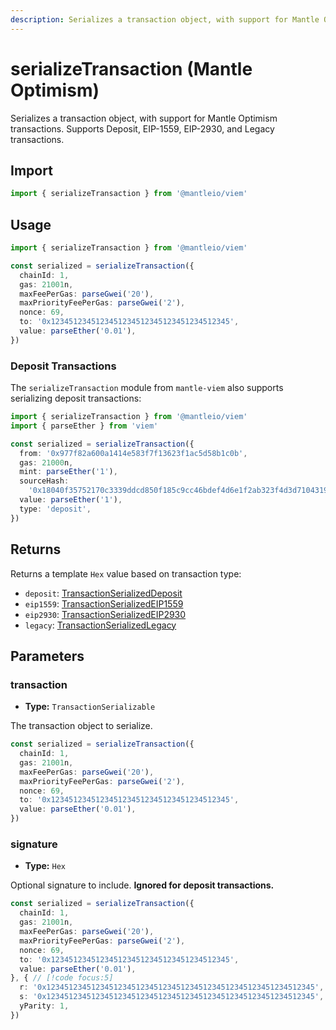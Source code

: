 ```yaml
---
description: Serializes a transaction object, with support for Mantle Optimism.
---
```


# serializeTransaction (Mantle Optimism)

Serializes a transaction object, with support for Mantle Optimism transactions. Supports Deposit, EIP-1559, EIP-2930, and Legacy transactions.

## Import

```ts
import { serializeTransaction } from '@mantleio/viem'
```

## Usage

```ts
import { serializeTransaction } from '@mantleio/viem'

const serialized = serializeTransaction({
  chainId: 1,
  gas: 21001n,
  maxFeePerGas: parseGwei('20'),
  maxPriorityFeePerGas: parseGwei('2'),
  nonce: 69,
  to: '0x1234512345123451234512345123451234512345',
  value: parseEther('0.01'),
})
```

### Deposit Transactions

The `serializeTransaction` module from `mantle-viem` also supports serializing deposit transactions:

```ts
import { serializeTransaction } from '@mantleio/viem'
import { parseEther } from 'viem'

const serialized = serializeTransaction({
  from: '0x977f82a600a1414e583f7f13623f1ac5d58b1c0b',
  gas: 21000n,
  mint: parseEther('1'),
  sourceHash:
    '0x18040f35752170c3339ddcd850f185c9cc46bdef4d6e1f2ab323f4d3d7104319',
  value: parseEther('1'),
  type: 'deposit',
})
```

## Returns

Returns a template `Hex` value based on transaction type:

- `deposit`: [TransactionSerializedDeposit](https://viem.sh/docs/glossary/types#TransactionSerializedDeposit)
- `eip1559`: [TransactionSerializedEIP1559](https://viem.sh/docs/glossary/types#TransactionSerializedEIP1559)
- `eip2930`: [TransactionSerializedEIP2930](https://viem.sh/docs/glossary/types#TransactionSerializedEIP2930)
- `legacy`: [TransactionSerializedLegacy](https://viem.sh/docs/glossary/types#TransactionSerializedLegacy)

## Parameters

### transaction

- **Type:** `TransactionSerializable`

The transaction object to serialize.

```ts
const serialized = serializeTransaction({
  chainId: 1,
  gas: 21001n,
  maxFeePerGas: parseGwei('20'),
  maxPriorityFeePerGas: parseGwei('2'),
  nonce: 69,
  to: '0x1234512345123451234512345123451234512345',
  value: parseEther('0.01'),
})
```

### signature

- **Type:** `Hex`

Optional signature to include. **Ignored for deposit transactions.**

```ts
const serialized = serializeTransaction({
  chainId: 1,
  gas: 21001n,
  maxFeePerGas: parseGwei('20'),
  maxPriorityFeePerGas: parseGwei('2'),
  nonce: 69,
  to: '0x1234512345123451234512345123451234512345',
  value: parseEther('0.01'),
}, { // [!code focus:5]
  r: '0x123451234512345123451234512345123451234512345123451234512345',
  s: '0x123451234512345123451234512345123451234512345123451234512345',
  yParity: 1,
})
```
